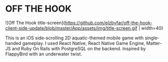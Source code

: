 # OFF THE HOOK

![Off The Hook title-screen](https://github.com/elzbyfar/off-the-hook-client-side-update/blob/master/App/assets/img/title-screen.gif | width=40)

This is an iOS side-scrolling 2D aquatic-themed mobile game with single-handed gameplay. I used React Native, React Native Game Engine, Matter-JS and Ruby On Rails with PostgreSQL on the backend. Inspired by FlappyBird with an underwater twist.

